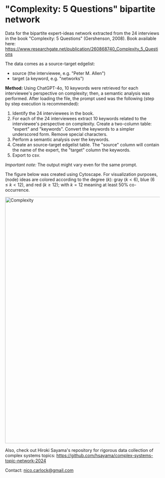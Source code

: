 # "Complexity: 5 Questions" bipartite network 

Data for the bipartite expert-ideas network extracted from the 24 interviews in the book "Complexity: 5 Questions" (Gershenson, 2008). Book available here: https://www.researchgate.net/publication/260868740_Complexity_5_Questions

The data comes as a source-target edgelist:
* source (the interviewee, e.g. "Peter M. Allen")
* target (a keyword, e.g. "networks")

**Method:** Using ChatGPT-4o, 10 keywords were retrieved for each interviewee's perspective on complexity; then, a semantic analysis was performed. After loading the file, the prompt used was the following (step by step execution is recommended):

1. Identify the 24 interviewees in the book.
2. For each of the 24 interviewees extract 10 keywords related to the interviewee's perspective on complexity. Create a two-column table: "expert" and "keywords". Convert the keywords to a simpler underscored form. Remove special characters.
3. Perform a semantic analysis over the keywords.
4. Create an source-target edgelist table. The "source" column will contain the name of the expert, the "target" column the keywords. 
5. Export to csv.

_Important note:_ The output might vary even for the same prompt.

The figure below was created using Cytoscape. For visualization purposes, (node) ideas are colored according to the degree ($k$): gray ($k<6$), blue ($6\leq k <12$), and red ($k\geq 12$); with $k=12$ meaning at least 50% co-occurrence.

<img src="complexity_bipartie_network.png" alt="Complexity" width="800px"/>

Also, check out Hiroki Sayama's repository for rigorous data collection of complex systems topics: https://github.com/hsayama/complex-systems-topic-network-2024

Contact: nico.carlock@gmail.com
